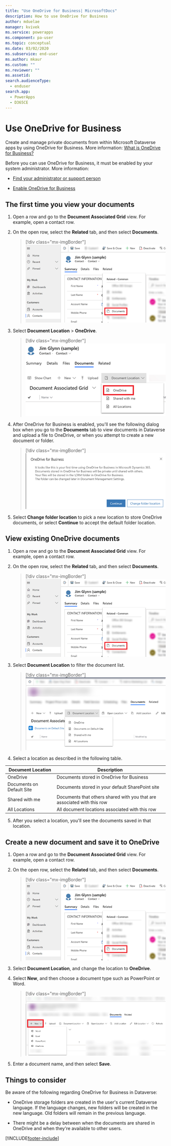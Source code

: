 ```yaml
---
title: "Use OneDrive for Business| MicrosoftDocs"
description: How to use OneDrive for Business
author: mduelae
manager: kvivek
ms.service: powerapps
ms.component: pa-user
ms.topic: conceptual
ms.date: 03/02/2020
ms.subservice: end-user
ms.author: mkaur
ms.custom: ""
ms.reviewer: ""
ms.assetid: 
search.audienceType: 
  - enduser
search.app: 
  - PowerApps
  - D365CE
---
```

# Use OneDrive for Business 

Create and manage private documents from within Microsoft Dataverse apps by using OneDrive for Business. More information:  [What is OneDrive for Business?](https://support.office.com/article/What-is-OneDrive-for-Business-187f90af-056f-47c0-9656-cc0ddca7fdc2)


Before you can use OneDrive for Business, it must be enabled by your system administrator. More information:

-   [Find your administrator or support person](find-admin.md)  

-   [Enable OneDrive for Business](/power-platform/admin/enable-onedrive-for-business)  


## The first time you view your documents  

1. Open a row and go to the **Document Associated Grid** view. For example, open a contact row.

2.  On the open row, select the **Related** tab, and then select **Documents**.

     > [!div class="mx-imgBorder"]
     > ![Open the Documents tab in a row .](media/onedrive_nav.png "Open the Documents tab in a row")

3.  Select **Document Location** > **OneDrive**.

     > [!div class="mx-imgBorder"]
     > ![Open the Documents tab and select OneDrive.](media/onedrive_menu.png "Open the Documents tab and select OneDrive")

4. After OneDrive for Business is enabled, you'll see the following dialog box when you go to the **Documents** tab to view documents in Dataverse and upload a file to OneDrive, or when you attempt to create a new document or folder.  

    > [!div class="mx-imgBorder"]
    > ![Change your OneDrive folder.](media/setup_onedrive.png "Change your OneDrive folder")  

5. Select **Change folder location** to pick a new location to store OneDrive documents, or select **Continue** to accept the default folder location.

  
## View existing OneDrive documents 
 
1. Open a row and go to the **Document Associated Grid** view. For example, open a contact row.

2. On the open row, select the **Related** tab, and then select **Documents**.
 
    > [!div class="mx-imgBorder"]
    > ![Open the Documents tab in a row .](media/onedrive_nav.png "Open the Documents tab in a row")
 
3. Select **Document Location** to filter the document list.

    > [!div class="mx-imgBorder"]
    > ![Open the Document Location.](media/onedrive_doc_location.png "Open the Document Location")

4.  Select a location as described in the following table.  

   |    Document Location      |  Description                                   |
   |---------------------------|------------------------------------------------|
   |      OneDrive             | Documents stored in OneDrive for Business      |
   | Documents on Default Site | Documents stored in your default SharePoint site  |
   | Shared with me            | Documents that others shared with you that are associated with this row<!--note from editor: Edit okay? I haven't seen an "app row" defined.-->    |
   |  All Locations            |     All document locations associated with this row     |

5. After you select a location, you'll see the documents saved in that location.

## Create a new document and save it to OneDrive

1. Open a row and go to the **Document Associated Grid** view. For example, open a contact row.

2. On the open row, select the **Related** tab, and then select **Documents**.
 
    > [!div class="mx-imgBorder"]
    > ![Open the Documents tab in a row .](media/onedrive_nav.png "Open the Documents tab in a row")

2. Select **Document Location**, and change the location to **OneDrive**.

3. Select **New**, and then choose a document type such as PowerPoint or Word. 

    > [!div class="mx-imgBorder"]
    > ![Create a new document.](media/onedrive_new_doc.png "Create a new document")

4. Enter a document name, and then select **Save**.  


## Things to consider 

Be aware of the following regarding OneDrive for Business in Dataverse:

- OneDrive storage folders are created in the user's current Dataverse language. If the language changes, new folders will be created in the new language. Old folders will remain in the previous language.  

- There might be a delay between when the documents are shared in OneDrive and when they're available to other users. 


[!INCLUDE[footer-include](../includes/footer-banner.md)]